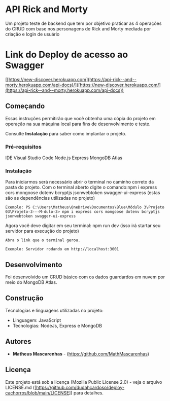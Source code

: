 # API Rick and Morty

Um projeto teste de backend que tem por objetivo praticar as 4 operações do CRUD com base nos personagens de Rick and Morty mediada por criação e login de usuário

# Link do Deploy de acesso ao Swagger
[[https://new-discover.herokuapp.com](https://api-rick--and--morty.herokuapp.com/api-docs)/]([https://new-discover.herokuapp.com/](https://api-rick--and--morty.herokuapp.com/api-docs))

## Começando

Essas instruções permitirão que você obtenha uma cópia do projeto em operação na sua máquina local para fins de desenvolvimento e teste.

Consulte **Instalação** para saber como implantar o projeto.

### Pré-requisitos

IDE Visual Studio Code
Node.js
Express
MongoDB Atlas

### Instalação

Para iniciarmos será necessário abrir o terminal no caminho correto da pasta do projeto.
Com o terminal aberto digite o comando:npm i express cors mongoose dotenv bcryptjs jsonwebtoken swagger-ui-express  (estas são as dependências utilizadas no projeto)
```
Exemplo: PS C:\Users\Matheus\OneDrive\Documentos\Blue\Módulo 3\Projeto 03\Projeto-3---M-dulo-3> npm i express cors mongoose dotenv bcryptjs jsonwebtoken swagger-ui-express 
```

Agora você deve digitar em seu terminal: npm run dev (isso irá startar seu servidor para execução do projeto)

```
Abra o link que o terminal gerou.

Exemplo: Servidor rodando em http://localhost:3001
```
## Desenvolvimento

Foi desenvolvido um CRUD básico com os dados guardardos em nuvem por meio do MongoDB Atlas.

## Construção

Tecnologias e linguagens utilizadas no projeto:

* Linguagem: JavaScript
* Tecnologias: NodeJs, Express e MongoDB

## Autores

* **Matheus Mascarenhas** - (https://github.com/MathMascarenhas)

## Licença

Este projeto está sob a licença (Mozilla Public License 2.0) - veja o arquivo LICENSE.md ([https://github.com/dudahcardoso/deploy-cachorros/blob/main/LICENSE]) para detalhes.
